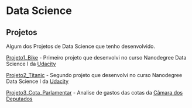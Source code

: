 # Data Science

## Projetos
Algum dos Projetos de Data Science que tenho desenvolvido.

[Projeto1_Bike](https://github.com/FabianoOLima/DSprojetos/blob/master/Projeto1_bike.ipynb) - Primeiro projeto que desenvolvi no curso Nanodegree Data Science I da [Udacity](https://udacity.com)

[Projeto2_Titanic](https://github.com/FabianoOLima/DSprojetos/blob/master/Projeto2_Titanic.ipynb) - Segundo projeto que desenvolvi no curso Nanodegree Data Science I da [Udacity](https://udacity.com)

[Projeto3_Cota_Parlamentar](https://github.com/FabianoOLima/DSprojetos/blob/master/Projeto3_Cota_Parlamentar.ipynb) - Analise de gastos das cotas da [Câmara dos Deputados](https://dadosabertos.camara.leg.br/swagger/api.html#staticfile)
